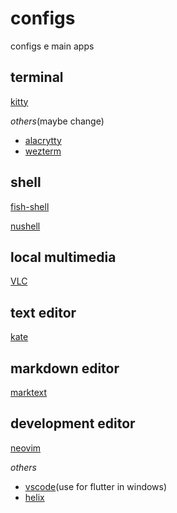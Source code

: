 # configs
configs e main apps

## terminal
[kitty](https://github.com/kovidgoyal/kitty)

_others_(maybe change)
  * [alacrytty](https://github.com/alacritty/alacritty)
  * [wezterm](https://github.com/wez/wezterm)
 
## shell
[fish-shell](https://github.com/fish-shell/fish-shell)

[nushell](https://github.com/nushell/nushell)

## local multimedia
[VLC](https://www.videolan.org/vlc/)

## text editor
[kate](https://kate-editor.org/)

## markdown editor
[marktext](https://github.com/marktext/marktext)

## development editor

[neovim](https://github.com/neovim/neovim)

_others_
 * [vscode](https://github.com/Microsoft/vscode)(use for flutter in windows)
 * [helix](https://github.com/helix-editor/helix)

